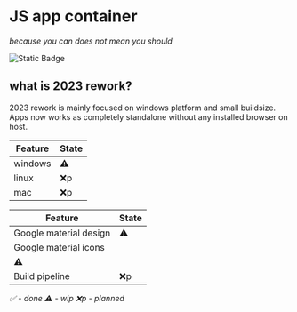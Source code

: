 # JS app container 
*because you can does not mean you should*

![Static Badge](https://img.shields.io/badge/_version_-_0.2.0-green)


## what is 2023 rework?

2023 rework is mainly focused on windows platform and small buildsize. Apps now works as completely standalone without any installed browser on host.

|Feature|State |
|-------|------|
|windows| ⚠️   |
|linux  | ❌️p  |
|mac    | ❌️p  |

|Feature               |State |
|----------------------|------|
|Google material design|⚠️   |
|Google material icons|
⚠️   |
|Build pipeline       |❌️p|

*✅️ - done ⚠️ - wip ❌️p - planned*
